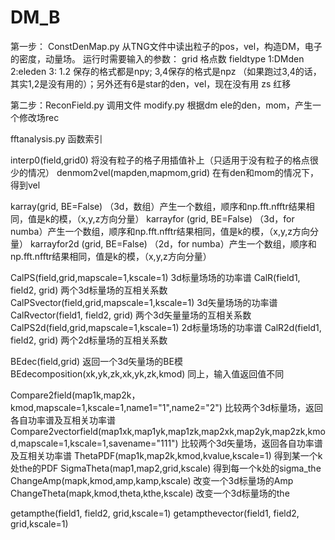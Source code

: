 # DM_B


第一步： ConstDenMap.py
从TNG文件中读出粒子的pos，vel，构造DM，电子的密度，动量场。
  运行时需要输入的参数：
    grid 格点数
    fieldtype 1:DMden 2:eleden 3:
      1.2 保存的格式都是npy; 3,4保存的格式是npz （如果跑过3,4的话，其实1,2是没有用的）；另外还有6是star的den，vel，现在没有用
    zs  红移
    
第二步：ReconField.py 调用文件 modify.py
根据dm ele的den，mom，产生一个修改场rec




fftanalysis.py 函数索引

  interp0(field,grid0)
    将没有粒子的格子用插值补上（只适用于没有粒子的格点很少的情况）
  denmom2vel(mapden,mapmom,grid)
    在有den和mom的情况下，得到vel

  karray(grid, BE=False)
    （3d，数组）产生一个数组，顺序和np.fft.nfftr结果相同，值是k的模，（x,y,z方向分量）
  karrayfor (grid, BE=False)
    （3d，for numba）产生一个数组，顺序和np.fft.nfftr结果相同，值是k的模，（x,y,z方向分量）
  karrayfor2d (grid, BE=False)
    （2d，for numba）产生一个数组，顺序和np.fft.nfftr结果相同，值是k的模，（x,y,z方向分量）

  CalPS(field,grid,mapscale=1,kscale=1)
    3d标量场场的功率谱
  CalR(field1, field2, grid)
    两个3d标量场的互相关系数
  CalPSvector(field,grid,mapscale=1,kscale=1)
    3d矢量场场的功率谱
  CalRvector(field1, field2, grid)
    两个3d矢量量场的互相关系数
  CalPS2d(field,grid,mapscale=1,kscale=1)
    2d标量场场的功率谱
  CalR2d(field1, field2, grid)
    两个2d标量场的互相关系数

  BEdec(field,grid)
    返回一个3d矢量场的BE模
  BEdecomposition(xk,yk,zk,xk,yk,zk,kmod)
    同上，输入值返回值不同

  Compare2field(map1k,map2k，kmod,mapscale=1,kscale=1,name1="1",name2="2")
    比较两个3d标量场，返回各自功率谱及互相关功率谱
  Compare2vectorfield(map1xk,map1yk,map1zk,map2xk,map2yk,map2zk,kmod,mapscale=1,kscale=1,savename="111")
    比较两个3d矢量场，返回各自功率谱及互相关功率谱
  ThetaPDF(map1k,map2k,kmod,kvalue,kscale=1)
    得到某一个k处the的PDF
  SigmaTheta(map1,map2,grid,kscale)
    得到每一个k处的sigma_the
  ChangeAmp(mapk,kmod,amp,kamp,kscale)
    改变一个3d标量场的Amp
  ChangeTheta(mapk,kmod,theta,kthe,kscale)
    改变一个3d标量场的the

  getampthe(field1, field2, grid,kscale=1)
  getampthevector(field1, field2, grid,kscale=1)


